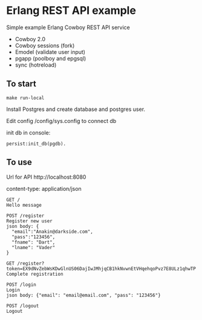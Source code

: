 # Erlang REST API example
Simple example Erlang Cowboy REST API service
- Cowboy 2.0
- Cowboy sessions (fork)
- Emodel (validate user input)
- pgapp (poolboy and epgsql)
- sync (hotreload)
## To start
```
make run-local
```
Install Postgres and create database and postgres user.

Edit config /config/sys.config to connect db

init db in console:
```
persist:init_db(pgdb).
```
## To use
Url for API http://localhost:8080

content-type: application/json
```
GET /
Hello message

POST /register
Register new user
json body: {
  "email":"Anakin@darkside.com",
  "pass":"123456",
  "fname": "Dart",
  "lname": "Vader"
}

GET /register?token=EX9dNvZebWsKDwGlnUS06DajIwJMhjqCB1hkNvwnEtVHqehqoPvz7E8ULz1qhwTP
Complete registration

POST /login
Login
json body: {"email": "email@email.com", "pass": "123456"} 

POST /logout
Logout
```
